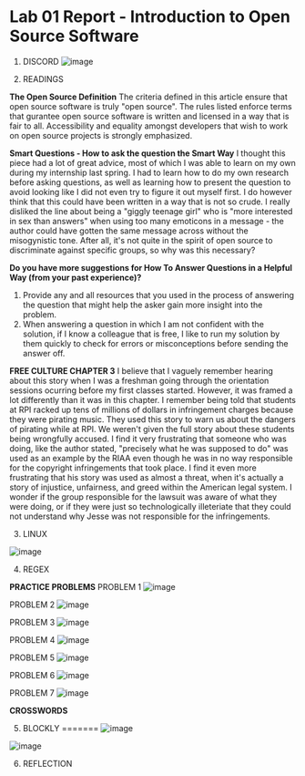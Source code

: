 # Lab 01 Report - Introduction to Open Source Software

1. DISCORD 
![image](https://user-images.githubusercontent.com/48782723/149572625-f53d5834-d7b5-4324-ba5a-c43b9bf49bd7.png)

2. READINGS

**The Open Source Definition**
The criteria defined in this article ensure that open source software is truly "open source". The rules listed enforce terms that gurantee open source software is written and licensed in a way that is fair to all. Accessibility and equality amongst developers that wish to work on open source projects is strongly emphasized. 

**Smart Questions - How to ask the question the Smart Way**
I thought this piece had a lot of great advice, most of which I was able to learn on my own during my internship last spring. I had to learn how to do my own research before asking questions, as well as learning how to present the question to avoid looking like I did not even try to figure it out myself first. I do however think that this could have been written in a way that is not so crude. I really disliked the line about being a "giggly teenage girl" who is "more interested in sex than answers" when using too many emoticons in a message - the author could have gotten the same message across without the misogynistic tone. After all, it's not quite in the spirit of open source to discriminate against specific groups, so why was this necessary?

**Do you have more suggestions for How To Answer Questions in a Helpful Way (from your past experience)?**
1. Provide any and all resources that you used in the process of answering the question that might help the asker gain more insight into the problem.
2. When answering a question in which I am not confident with the solution, if I know a colleague that is free, I like to run my solution by them quickly to check for errors or misconceptions before sending the answer off.

**FREE CULTURE CHAPTER 3**
I believe that I vaguely remember hearing about this story when I was a freshman going through the orientation sessions ocurring before my first classes started. However, it was framed a lot differently than it was in this chapter. I remember being told that students at RPI racked up tens of millions of dollars in infringement charges because they were pirating music. They used this story to warn us about the dangers of pirating while at RPI. We weren't given the full story about these students being wrongfully accused. I find it very frustrating that someone who was doing, like the author stated, "precisely what he was supposed to do" was used as an example by the RIAA even though he was in no way responsible for the copyright infringements that took place. I find it even more frustrating that his story was used as almost a threat, when it's actually a story of injustice, unfairness, and greed within the American legal system. I wonder if the group responsible for the lawsuit was aware of what they were doing, or if they were just so technologically illeteriate that they could not understand why Jesse was not responsible for the infringements.


3. LINUX

![image](https://user-images.githubusercontent.com/48782723/149572285-07c2905c-518b-4de1-aa60-5b608e9d465c.png)


4. REGEX

**PRACTICE PROBLEMS**
PROBLEM 1
![image](https://user-images.githubusercontent.com/48782723/149566709-dc3277dd-537b-41de-ad5d-5a16947813f3.png)

PROBLEM 2
![image](https://user-images.githubusercontent.com/48782723/149568352-1c1ad3b6-207f-42d9-9e2b-6d69fdf0cdc5.png)

PROBLEM 3
![image](https://user-images.githubusercontent.com/48782723/149569331-312e4881-62f9-4a29-9dd9-d9ccf083ddb6.png)

PROBLEM 4
![image](https://user-images.githubusercontent.com/48782723/149576126-491527ac-d258-40b8-90dc-96e1b71c4dd9.png)

PROBLEM 5
![image](https://user-images.githubusercontent.com/48782723/149576788-15d5084c-3f74-4acd-bc0d-44cdb6fedfb7.png)

PROBLEM 6
![image](https://user-images.githubusercontent.com/48782723/149577163-9eaf0d95-9d91-4256-a8d8-fb3c4651d1f1.png)

PROBLEM 7
![image](https://user-images.githubusercontent.com/48782723/149586669-8924a3fc-325d-40d0-97df-3df5b23075f6.png)

**CROSSWORDS**



5. BLOCKLY
=======
![image](https://user-images.githubusercontent.com/48782723/149563774-aca8881b-7335-4066-957c-907e565eb33e.png)

![image](https://user-images.githubusercontent.com/48782723/149563696-64e8e1ff-bc87-436b-bb4b-fa91617d404d.png)

6. REFLECTION

